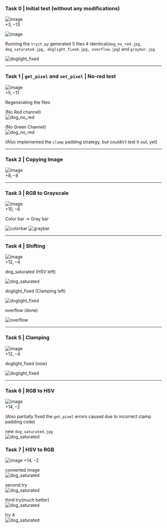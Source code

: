 ### Task 0 | Initial test (without any modifications)

![image](https://github.com/cv-in-c/homework-1--play-with-pixels-and-colours-npxx/assets/96121824/7c3bb79d-7c1f-4bd6-b53a-a41e2903e862)<br>
$+3, -13$

![image](https://github.com/cv-in-c/homework-1--play-with-pixels-and-colours-npxx/assets/96121824/bda44abc-f10e-4be9-8fb8-7d8c9fa77b0f)

Running the `tryit.py` generated 5 files 
4 identical(`dog_no_red.jpg, dog_saturated.jpg, doglight_fixed.jpg, overflow.jpg`) and `graybar.jpg`

![doglight_fixed](https://github.com/cv-in-c/homework-1--play-with-pixels-and-colours-npxx/assets/96121824/be1e98b1-20dd-4596-a37f-1cd0b3767bff)

<hr>

### Task 1 | `get_pixel` and `set_pixel` | No-red test

![image](https://github.com/cv-in-c/homework-1--play-with-pixels-and-colours-npxx/assets/96121824/3aac6f6e-96cd-4e38-b2ed-15a3745ed54b)<br>
$+5, -11$

Regenerating the files

(No Red channel)<br>
![dog_no_red](https://github.com/cv-in-c/homework-1--play-with-pixels-and-colours-npxx/assets/96121824/c29705d3-076d-4fa1-9fb1-82ccd9b2ed91)

(No Green Channel)<br>
![dog_no_red](https://github.com/cv-in-c/homework-1--play-with-pixels-and-colours-npxx/assets/96121824/902aeb83-b114-47fe-8138-8dcd87384cd8)

(Also implemented the `clamp` padding strategy, but couldn't test it out, yet)
<hr>

### Task 2 | Copying Image

![image](https://github.com/cv-in-c/homework-1--play-with-pixels-and-colours-npxx/assets/96121824/1bea72a4-4948-41f1-8d5a-f1ee56ebc030)<br>
$+8, -8$

<hr>

### Task 3 | RGB to Grayscale

![image](https://github.com/cv-in-c/homework-1--play-with-pixels-and-colours-npxx/assets/96121824/76ad228a-7a4e-42b7-bb3b-e32e681663f4)<br>
$+10, -6$

Color bar $\to$ Gray bar

![colorbar](https://github.com/cv-in-c/homework-1--play-with-pixels-and-colours-npxx/assets/96121824/dd5f5d04-835e-4025-ad74-2f6089df0eb2)
![graybar](https://github.com/cv-in-c/homework-1--play-with-pixels-and-colours-npxx/assets/96121824/4923f847-6aaa-4c9a-bc41-74078132319c)

<hr>

### Task 4 | Shifting

![image](https://github.com/cv-in-c/homework-1--play-with-pixels-and-colours-npxx/assets/96121824/0dbf3c01-f708-4b6e-a4ba-27886c334db5)<br>
$+12, -4$

dog_saturated (HSV left)

![dog_saturated](https://github.com/cv-in-c/homework-1--play-with-pixels-and-colours-npxx/assets/96121824/1b0edab0-0c05-4e9e-beda-03ea390647ba)

doglight_fixed (Clamping left)

![doglight_fixed](https://github.com/cv-in-c/homework-1--play-with-pixels-and-colours-npxx/assets/96121824/72f3e9f4-da17-4e01-b361-6ca052a538ed)

overflow (done)

![overflow](https://github.com/cv-in-c/homework-1--play-with-pixels-and-colours-npxx/assets/96121824/2e2e860e-e57f-4c5f-ad5e-6913b38bc721)

<hr>

### Task 5 | Clamping

![image](https://github.com/cv-in-c/homework-1--play-with-pixels-and-colours-npxx/assets/96121824/457c7b32-722f-4217-85b2-199755d52e11)<br>
$+12, -4$

doglight_fixed (now)

![doglight_fixed](https://github.com/cv-in-c/homework-1--play-with-pixels-and-colours-npxx/assets/96121824/806a0b00-92fe-4eaa-a851-53e0ea01e897)

<hr>

### Task 6 | RGB to HSV

![image](https://github.com/cv-in-c/homework-1--play-with-pixels-and-colours-npxx/assets/96121824/e196a110-5c1b-4f7a-b1d0-4ec51af28cbd)<br>
$+14, -2$

(Also partially fixed the `get_pixel` errors caused due to incorrect clamp padding code)

new `dog_saturated.jpg`<br>
![dog_saturated](https://github.com/cv-in-c/homework-1--play-with-pixels-and-colours-npxx/assets/96121824/fd4bd0fc-2027-427f-8a7a-9702d7366c3a)


### Task 7 | HSV to RGB

![image](https://github.com/cv-in-c/homework-1--play-with-pixels-and-colours-npxx/assets/96121824/0a9b4bfc-c266-4aa3-b17a-eef9ff0cb121)
$+14, -2$

converted image<br>
![dog_saturated](https://github.com/cv-in-c/homework-1--play-with-pixels-and-colours-npxx/assets/96121824/92b00648-d69f-4a3a-bf30-e922a9dc7d5c)

second try<br>
![dog_saturated](https://github.com/cv-in-c/homework-1--play-with-pixels-and-colours-npxx/assets/96121824/1af0b14c-e961-42b2-8f0b-4036984248d7)

third try(much better)<br>
![dog_saturated](https://github.com/cv-in-c/homework-1--play-with-pixels-and-colours-npxx/assets/96121824/40a6c499-0731-451c-9604-7af23517214b)

try 4<br>
![dog_saturated](https://github.com/cv-in-c/homework-1--play-with-pixels-and-colours-npxx/assets/96121824/6c0bfb94-6e47-4e02-8020-d7907cacf328)

